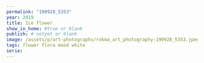 ```yaml
---
permalink: "190928_5353"
year: 2019
title: Ice flower
show_in_home: #true or blank
publish: # notyet or blank
image: /assets/p/art-photographs/rokma_art_photography-190928_5353.jpeg
tags: flower flora mood white 
serie:
---
```

